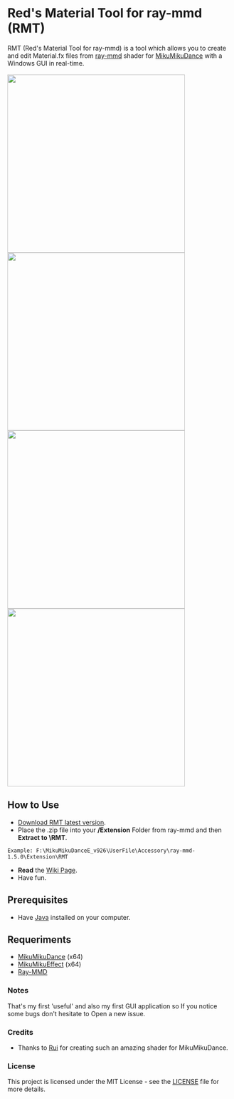 # Red's Material Tool for ray-mmd (RMT)

RMT (Red's Material Tool for ray-mmd) is a tool which allows you to create and edit Material.fx files from [ray-mmd](https://github.com/ray-cast/ray-mmd/) shader for [MikuMikuDance](http://www.geocities.jp/higuchuu4/index_e.htm) with a Windows GUI in real-time.<br><br>
<img src="https://user-images.githubusercontent.com/33935297/44599666-5c1cd200-a7d7-11e8-805a-a965468ef38b.png" width="399">
<img src="https://user-images.githubusercontent.com/33935297/44599751-9b4b2300-a7d7-11e8-8b4d-f1732c92f636.png" width="399">
<img src="https://user-images.githubusercontent.com/33935297/44599864-eebd7100-a7d7-11e8-9673-e9073925ebf6.png" width="399">
<img src="https://user-images.githubusercontent.com/33935297/43038326-8d6a7392-8d17-11e8-8137-bdc96ac0ab1c.png" width="399">

## How to Use

* [Download RMT latest version](https://github.com/acastaneiras/RMT/releases).
* Place the .zip file into your **/Extension** Folder from ray-mmd and then **Extract to \RMT**.
```
Example: F:\MikuMikuDanceE_v926\UserFile\Accessory\ray-mmd-1.5.0\Extension\RMT
```
* **Read** the [Wiki Page](https://github.com/acastaneiras/RMT/wiki).
* Have fun.

## Prerequisites
* Have [Java](https://java.com/es/download/) installed on your computer.

## Requeriments
* [MikuMikuDance](http://www.geocities.jp/higuchuu4/index_e.htm) (x64) 
* [MikuMikuEffect](http://ch.nicovideo.jp/beta183/blomaga/ar491222) (x64)
* [Ray-MMD](https://github.com/ray-cast/ray-mmd)

### Notes

That's my first 'useful' and also my first GUI application so If you notice some bugs don't hesitate to Open a new issue.  

### Credits

* Thanks to [Rui](https://github.com/ray-cast) for creating such an amazing shader for MikuMikuDance.

### License

This project is licensed under the MIT License - see the [LICENSE](LICENSE) file for more details.
